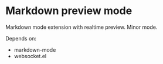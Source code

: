 Markdown preview mode
===========================

Markdown mode extension with realtime preview. Minor mode.

Depends on:

* markdown-mode
* websocket.el
